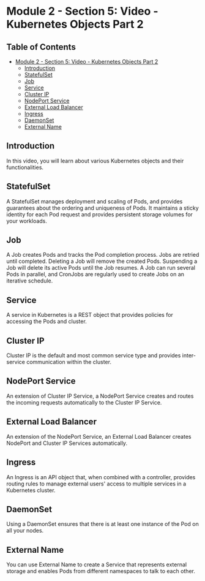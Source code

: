 # Module 2 - Section 5: Video - Kubernetes Objects Part 2

## Table of Contents

- [Module 2 - Section 5: Video - Kubernetes Objects Part 2](#module-2---section-5-video---kubernetes-objects-part-2)
  - [Introduction](#introduction)
  - [StatefulSet](#statefulset)
  - [Job](#job)
  - [Service](#service)
  - [Cluster IP](#cluster-ip)
  - [NodePort Service](#nodeport-service)
  - [External Load Balancer](#external-load-balancer)
  - [Ingress](#ingress)
  - [DaemonSet](#daemonset)
  - [External Name](#external-name)

## Introduction

In this video, you will learn about various Kubernetes objects and their functionalities.

## StatefulSet

A StatefulSet manages deployment and scaling of Pods, and provides guarantees about the ordering and uniqueness of Pods. It maintains a sticky identity for each Pod request and provides persistent storage volumes for your workloads.

## Job

A Job creates Pods and tracks the Pod completion process. Jobs are retried until completed. Deleting a Job will remove the created Pods. Suspending a Job will delete its active Pods until the Job resumes. A Job can run several Pods in parallel, and CronJobs are regularly used to create Jobs on an iterative schedule.

## Service

A service in Kubernetes is a REST object that provides policies for accessing the Pods and cluster.

## Cluster IP

Cluster IP is the default and most common service type and provides inter-service communication within the cluster.

## NodePort Service

An extension of Cluster IP Service, a NodePort Service creates and routes the incoming requests automatically to the Cluster IP Service.

## External Load Balancer

An extension of the NodePort Service, an External Load Balancer creates NodePort and Cluster IP Services automatically.

## Ingress

An Ingress is an API object that, when combined with a controller, provides routing rules to manage external users' access to multiple services in a Kubernetes cluster.

## DaemonSet

Using a DaemonSet ensures that there is at least one instance of the Pod on all your nodes.

## External Name

You can use External Name to create a Service that represents external storage and enables Pods from different namespaces to talk to each other.

